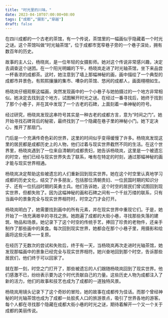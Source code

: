 ```yaml
---
title: "时光里的川味。"
date: 2023-04-10T07:00:00+08:00
tags: ["成都","摄影","穿越"]
draft: false
---
```


在四川成都的一个古老的茶馆，有一个传说，茶馆里的一幅画似乎隐藏着一个时光之谜。这个茶馆叫做“时光轴茶馆”，位于成都市宽窄巷子旁的一个巷子深处，拥有数百年的历史。

故事的主人公，杨晓岚，是一位年轻的女摄影师。她对这个传说非常感兴趣，决定去调查这个谜团。在一个阳光明媚的下午，杨晓岚走进了时光轴茶馆，坐下来品尝一杯香浓的成都茶。这时，她注意到了墙上那幅神秘的画，画中描绘了一个典型的成都市井景色，有熙熙攘攘的集市、嘈杂的茶馆、悠闲的成都人，画面栩栩如生。

杨晓岚仔细观察这幅画，突然发现画中的一个小巷子与她拍摄过的一个地方非常相似。她决定去找到这个地方，试图解开时光之谜。在经过一番寻找后，她终于找到了那个小巷子，并在其中发现了一个古老的石碑，上面刻着一串神秘的符号。

经过研究，杨晓岚发现这串符号其实是一种古老的成都方言，意为“时间之门”。她开始寻找石碑背后的秘密，最终找到了一个隐藏在巷子里的神秘小门。她下定决心，推开了那扇门。

门后是一个充满传奇色彩的世界，这里的时间似乎变得缓慢了许多。杨晓岚发现这里的居民都是成都历史上的人物，他们过着与现实世界截然不同的生活。在这个世界里，杨晓岚遇到了一位来自清朝的成都贵妇，她告诉杨晓岚，这里是一个被遗忘的时空，他们已经与现实世界失去了联系，唯有在特定的时刻，通过那幅神秘的画才能与现实世界相通。

杨晓岚决定帮助这些被遗忘的人们重新回到现实世界。她在这个时空里认真地学习成都的历史文化，结交了许多朋友，包括那位清朝贵妇、一位民国时期的知识分子、还有一位抗战时期的英勇士兵。他们告诉她，这个时空的居民们曾试图回到现实世界，但都失败了。因为这幅神秘的画和石碑之间有一个千丝万缕的联系，只有当画中的景象完全与现实世界相符时，时空之门才会打开。

杨晓岚明白了，她需要找到画中的所有元素，并在现实世界中重现它们。于是，她开始了一场充满艰辛的寻找之旅。她跑遍了成都的大街小巷，寻找那些失落的建筑、物品和场景。她记录下了这个时空的传统手艺，捧回了珍贵的老物件，还亲手制作了那些画中的美食。每次回到现实世界，她都会在那个小巷子里，用摄影和绘画将这些元素一一复原。

在经历了无数次的尝试和失败后，终于有一天，当杨晓岚再次走进时光轴茶馆，她发现那幅画中的景象已经完全与现实世界相符。她兴奋地回到那个时空，告诉那些居民们，他们终于可以回家了。

就在那一刻，时空之门打开了，那些被遗忘的人们跟随杨晓岚回到了现实世界。他们感激不已，纷纷表示要为这个时代贡献自己的力量。这些历史人物为成都注入了新的活力，他们的故事和技艺也成为了成都的一道独特风景。

杨晓岚用镜头记录下了这个奇妙的冒险，她的故事在成都传为佳话。而那个曾经神秘的时光轴茶馆也成为了成都一处脍炙人口的旅游景点，吸引了世界各地的游客。每个人都在寻找那个隐藏在成都大街小巷的时光之谜，期待着解开一个又一个关于成都的美丽传说。